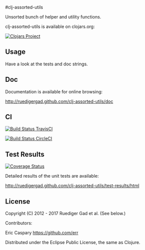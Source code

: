 #clj-assorted-utils

Unsorted bunch of helper and utility functions.

clj-assorted-utils is available on clojars.org:

[![Clojars Project](http://clojars.org/clj-assorted-utils/latest-version.svg)](http://clojars.org/clj-assorted-utils)

## Usage

Have a look at the tests and doc strings.


## Doc

Documentation is available for online browsing:

http://ruedigergad.github.com/clj-assorted-utils/doc

## CI
[![Build Status TravisCI](https://travis-ci.org/ruedigergad/clj-assorted-utils.png?branch=master)](https://travis-ci.org/ruedigergad/clj-assorted-utils)

[![Build Status CircleCI](https://circleci.com/gh/ruedigergad/clj-assorted-utils.svg?style=shield&circle-token=:circle-token)](https://circleci.com/gh/ruedigergad/clj-assorted-utils.svg?style=shield&circle-token=:circle-token)

## Test Results
[![Coverage Status](https://img.shields.io/coveralls/ruedigergad/clj-assorted-utils.svg)](https://coveralls.io/r/ruedigergad/clj-assorted-utils?branch=master)

Detailed results of the unit tests are available:

http://ruedigergad.github.com/clj-assorted-utils/test-results/html

## License

Copyright (C) 2012 - 2017 Ruediger Gad et al. (See below.)

Contributors:

Eric Caspary https://github.com/err

Distributed under the Eclipse Public License, the same as Clojure.

